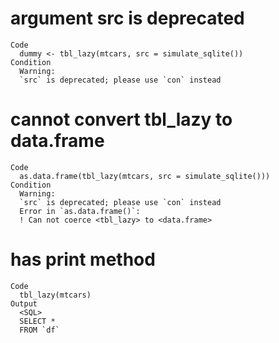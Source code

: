 # argument src is deprecated

    Code
      dummy <- tbl_lazy(mtcars, src = simulate_sqlite())
    Condition
      Warning:
      `src` is deprecated; please use `con` instead

# cannot convert tbl_lazy to data.frame

    Code
      as.data.frame(tbl_lazy(mtcars, src = simulate_sqlite()))
    Condition
      Warning:
      `src` is deprecated; please use `con` instead
      Error in `as.data.frame()`:
      ! Can not coerce <tbl_lazy> to <data.frame>

# has print method

    Code
      tbl_lazy(mtcars)
    Output
      <SQL>
      SELECT *
      FROM `df`

